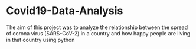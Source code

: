 # Covid19-Data-Analysis
The aim of this project was to analyze the relationship between the spread of corona virus (SARS-CoV-2) in a country and how happy people are living in that country using python

